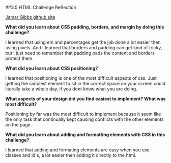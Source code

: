 ##3.5 HTML Challenge Reflection

[Jamar Gibbs github site](http://jsudo.github.io/)


**What did you learn about CSS padding, borders, and margin by doing this challenge?**  

  I learned that using em and percentages get the job done a lot easier then using pixels. And I learned that borders and padding can get kind of tricky, but I just need to remember that padding pads the content and borders protect them.   


**What did you learn about CSS positioning?**  

I learned that positioning is one of the most difficult aspects of css. Just getting the simplest element to sit in the correct space on your screen could literally take a whole day, if you dont know what you are doing. 

**What aspects of your design did you find easiest to implement? What was most difficult?**  

Positioning by far was the most difficult to implement because it seem like the only task that continually kept causing conflicts with the other elements on the page.  

**What did you learn about adding and formatting elements with CSS in this challenge?**  

I learned that adding and formating elements are easy when you use classes and id's, a lot easier then adding it directly to the html.